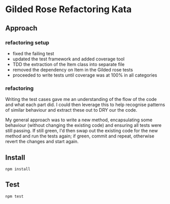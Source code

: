 # Gilded Rose Refactoring Kata

## Approach

### refactoring setup

- fixed the failing test
- updated the test framework and added coverage tool
- TDD the extraction of the Item class into separate file
- removed the dependency on Item in the Gilded rose tests
- proceeded to write tests until coverage was at 100% in all categories

### refactoring

Writing the test cases gave me an understanding of the flow of the code and what each part did. I could then leverage this to help recognise patterns of similar behaviour and extract these out to DRY our the code.

My general approach was to write a new method, encapsulating some behaviour (without changing the existing code) and ensuring all tests were still passing. If still green, I'd then swap out the existing code for the new method and run the tests again; if green, commit and repeat, otherwise revert the changes and start again.

## Install

```
npm install
```

## Test

```
npm test
```

